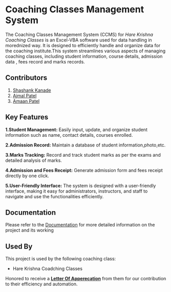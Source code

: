 
# Coaching Classes Management System

The Coaching Classes Management System (CCMS) for *Hare Krishna Coaching Classes* is an Excel-VBA software used for data handling in morednized way.
It is designed to efficiently handle and organize data for the coaching institute.This system streamlines various aspects of managing coaching classes, including student information, course details, admission data , fees record and marks records.


## Contributors
1. [Shashank Kanade](linkedin.com/in/shashank-kanade-2557b1287)
2. [Ajmal Patel](linkedin.com/in/mohammed-ajmal-patel-917b42289)
3. [Amaan Patel](linkedin.com/in/amaan-patel-4b2a73287)






## Key Features
**1.Student Management:** Easily input, update, and organize student information such as name, contact details, courses enrolled.

**2.Admission Record:** Maintain a database of student information,photo,etc.

**3.Marks Tracking:** Record and track student marks as per the exams and detailed analysis of marks.

**4.Admission and Fees Receipt:** Generate admission form and fees receipt directly by one click.

**5.User-Friendly Interface:** The system is designed with a user-friendly interface, making it easy for administrators, instructors, and staff to navigate and use the functionalities efficiently.
## Documentation

Please refer to the [Documentation](https://github.com/Shashankkanade01/Excel-VBA-Coaching-Classes-Management-System-/blob/main/Documentation(CCMS).pdf) for more detailed information on the project and its working

## Used By

This project is used by the following coaching class:

-  Hare Krishna Coadching Classes
  
Honored to receive a [**Letter Of Apperecation**](https://github.com/Shashankkanade01/Excel-VBA-Coaching-Classes-Management-System-/blob/main/Letter%20of%20appreciation!%20VBA.pdf) from them for our contribution to their efficiency and automation. 




